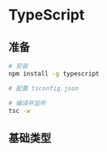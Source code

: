# TypeScript

## 准备

```bash
# 安装
npm install -g typescript

# 配置 tsconfig.json

# 编译并监听
tsc -w
```

## 基础类型
